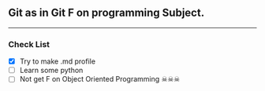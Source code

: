 ## Git as in Git F on programming Subject.
---
### Check List
- [x] Try to make .md profile
- [ ] Learn some python
- [ ] Not get F on Object Oriented Programming ☠☠☠
